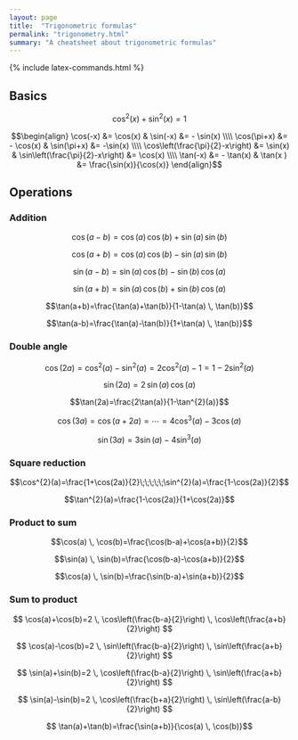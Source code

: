 ```yaml
---
layout: page
title:  "Trigonometric formulas"
permalink: "trigonometry.html"
summary: "A cheatsheet about trigonometric formulas"
---
```

{% include latex-commands.html %}

## Basics

$$\cos^2(x) + \sin^2(x) = 1$$

$$\begin{align}
	\cos(-x) &= \cos(x) 						& \sin(-x) &= - \sin(x) \\\\
	\cos(\pi+x) &= - \cos(x) 					& \sin(\pi+x) &= -\sin(x) \\\\
	\cos\left(\frac{\pi}{2}-x\right) &= \sin(x) & \sin\left(\frac{\pi}{2}-x\right) &= \cos(x) \\\\
	\tan(-x) &= - \tan(x) 						& \tan(x ) &= \frac{\sin(x)}{\cos(x)}
\end{align}$$


## Operations
### Addition

$$\cos(a-b)=\cos(a) \, \cos(b)+\sin(a) \, \sin(b)$$

$$\cos(a+b)=\cos(a) \, \cos(b)-\sin(a) \, \sin(b)$$

$$\sin(a-b)=\sin(a) \, \cos(b)-\sin(b) \, \cos(a)$$

$$\sin(a+b)=\sin(a) \, \cos(b)+\sin(b) \, \cos(a)$$

$$\tan(a+b)=\frac{\tan(a)+\tan(b)}{1-\tan(a) \, \tan(b)}$$

$$\tan(a-b)=\frac{\tan(a)-\tan(b)}{1+\tan(a) \, \tan(b)}$$


### Double angle

$$\cos(2a)=\cos^{2}(a)-\sin^{2}(a)=2\cos^{2}(a)-1=1-2\sin^{2}(a)$$

$$\sin(2a)=2 \, \sin(a) \, \cos(a)$$

$$\tan(2a)=\frac{2\tan(a)}{1-\tan^{2}(a)}$$

$$\cos(3a) = \cos(a+2a) = \cdots = 4 \cos^3(a) - 3 \cos(a)$$

$$\sin(3a) = 3 \sin(a) - 4 \sin^3(a)$$


### Square reduction

$$\cos^{2}(a)=\frac{1+\cos(2a)}{2}\;\;\;\;\;\sin^{2}(a)=\frac{1-\cos(2a)}{2}$$

$$\tan^{2}(a)=\frac{1-\cos(2a)}{1+\cos(2a)}$$

### Product to sum

$$\cos(a) \, \cos(b)=\frac{\cos(b-a)+\cos(a+b)}{2}$$

$$\sin(a) \, \sin(b)=\frac{\cos(b-a)-\cos(a+b)}{2}$$

$$\cos(a) \, \sin(b)=\frac{\sin(b-a)+\sin(a+b)}{2}$$


### Sum to product

$$ \cos(a)+\cos(b)=2 \, \cos\left(\frac{b-a}{2}\right) \, \cos\left(\frac{a+b}{2}\right) $$

$$ \cos(a)-\cos(b)=2 \, \sin\left(\frac{b-a}{2}\right) \, \sin\left(\frac{a+b}{2}\right) $$

$$ \sin(a)+\sin(b)=2 \, \cos\left(\frac{b-a}{2}\right) \, \sin\left(\frac{a+b}{2}\right) $$

$$ \sin(a)-\sin(b)=2 \, \cos\left(\frac{b+a}{2}\right) \, \sin\left(\frac{a-b}{2}\right) $$

$$ \tan(a)+\tan(b)=\frac{\sin(a+b)}{\cos(a) \, \cos(b)}$$

